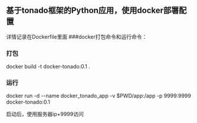 ## 基于tonado框架的Python应用，使用docker部署配置

详情记录在Dockerfile里面
###docker打包命令和运行命令：
### 打包
docker build -t docker-tonado:0.1 .
### 运行
docker run -d --name docker_tonado_app -v $PWD/app:/app -p 9999:9999 docker-tonado:0.1

启动后，使用服务器ip+9999访问

